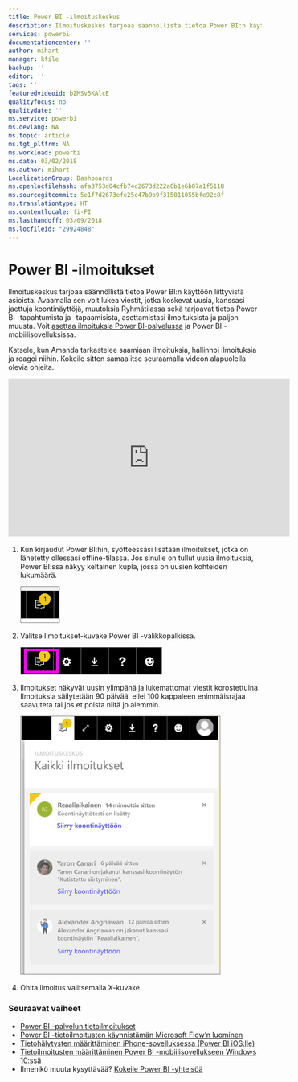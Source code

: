 ```yaml
---
title: Power BI -ilmoituskeskus
description: Ilmoituskeskus tarjoaa säännöllistä tietoa Power BI:n käyttöön liittyvistä asioista.
services: powerbi
documentationcenter: ''
author: mihart
manager: kfile
backup: ''
editor: ''
tags: ''
featuredvideoid: bZMSv5KAlcE
qualityfocus: no
qualitydate: ''
ms.service: powerbi
ms.devlang: NA
ms.topic: article
ms.tgt_pltfrm: NA
ms.workload: powerbi
ms.date: 03/02/2018
ms.author: mihart
LocalizationGroup: Dashboards
ms.openlocfilehash: afa3753d04cfb74c2673d222a0b1e6b07a1f5118
ms.sourcegitcommit: 5e1f7d2673efe25c47b9b9f315011055bfe92c8f
ms.translationtype: HT
ms.contentlocale: fi-FI
ms.lasthandoff: 03/09/2018
ms.locfileid: "29924848"
---
```

# <a name="power-bi-notifications"></a>Power BI -ilmoitukset
Ilmoituskeskus tarjoaa säännöllistä tietoa Power BI:n käyttöön liittyvistä asioista. Avaamalla sen voit lukea viestit, jotka koskevat uusia, kanssasi jaettuja koontinäyttöjä, muutoksia Ryhmätilassa sekä tarjoavat tietoa Power BI -tapahtumista ja -tapaamisista, asettamistasi ilmoituksista ja paljon muusta. Voit [asettaa ilmoituksia Power BI-palvelussa](service-set-data-alerts.md) ja Power BI -mobiilisovelluksissa.

Katsele, kun Amanda tarkastelee saamiaan ilmoituksia, hallinnoi ilmoituksia ja reagoi niihin. Kokeile sitten samaa itse seuraamalla videon alapuolella olevia ohjeita.

<iframe width="560" height="315" src="https://www.youtube.com/embed/bZMSv5KAlcE" frameborder="0" allowfullscreen></iframe>


1. Kun kirjaudut Power BI:hin, syötteessäsi lisätään ilmoitukset, jotka on lähetetty ollessasi offline-tilassa. Jos sinulle on tullut uusia ilmoituksia, Power BI:ssa näkyy keltainen kupla, jossa on uusien kohteiden lukumäärä.
   
   ![uusi Ilmoitus-ikkuna](media/service-notification-center/power-bi-new-notification.png)
2. Valitse Ilmoitukset-kuvake Power BI -valikkopalkissa.
   
   ![ylävalikkopalkki, jossa on Ilmoitukset valittuna](media/service-notification-center/power-bi-notifications-icon.png)
3. Ilmoitukset näkyvät uusin ylimpänä ja lukemattomat viestit korostettuina. Ilmoituksia säilytetään 90 päivää, ellei 100 kappaleen enimmäisrajaa saavuteta tai jos et poista niitä jo aiemmin.
   
   ![Ilmoituskeskus](media/service-notification-center/power-bi-notifications.png)
4. Ohita ilmoitus valitsemalla X-kuvake.

### <a name="next-steps"></a>Seuraavat vaiheet
* [Power BI -palvelun tietoilmoitukset](service-set-data-alerts.md)
* [Power BI -tietoilmoitusten käynnistämän Microsoft Flow’n luominen](service-flow-integration.md)
* [Tietohälytysten määrittäminen iPhone-sovelluksessa (Power BI iOS:lle)](mobile-set-data-alerts-in-the-mobile-apps.md)
* [Tietoilmoitusten määrittäminen Power BI -mobiilisovellukseen Windows 10:ssä](mobile-set-data-alerts-in-the-mobile-apps.md)
* Ilmenikö muuta kysyttävää? [Kokeile Power BI -yhteisöä](http://community.powerbi.com/)

